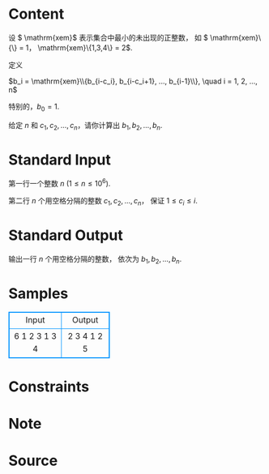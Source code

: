 
# Content

设 $ \mathrm{xem}$ 表示集合中最小的未出现的正整数，
如 $ \mathrm{xem}\\{\\} = 1$，$ \mathrm{xem}\\{1,3,4\\} = 2$.

定义

$b_i = \mathrm{xem}\\{b_{i-c_i}, b_{i-c_i+1}, ..., b_{i-1}\\}, \quad i = 1, 2, ..., n$

特别的，$b_0 = 1$.

给定 $n$ 和 $c_1, c_2, ..., c_n$，请你计算出
$b_1, b_2, ..., b_n$.

# Standard Input

第一行一个整数 $n\ (1 \le n \le 10^6)$.

第二行 $n$ 个用空格分隔的整数 $c_1, c_2, ..., c_n$，
保证 $1 \le c_i \le i$.

# Standard Output

输出一行 $n$ 个用空格分隔的整数，
依次为 $b_1, b_2, ..., b_n$.

# Samples

<style>
        table,table tr th, table tr td { border:1px solid #0094ff; }
        table { width: 200px; min-height: 25px; line-height: 25px; text-align: center; border-collapse: collapse;}   
    </style>
<table>
	<tr>
		<td>Input</td>
		<td>Output</td>
	</tr>
<tr><td>6
1 2 3 1 3 4</td><td>2 3 4 1 2 5</td></tr></table>


# Constraints



# Note



# Source


